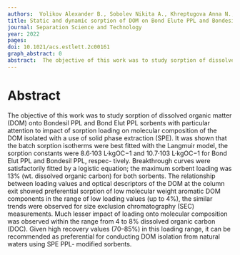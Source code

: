 ```yaml
---
authors:  Volikov Alexander B., Sobolev Nikita A., Khreptugova Anna N., Perminova Irina V.
title: Static and dynamic sorption of DOM on Bond Elute PPL and Bondesil PPL sorbents: physical-chemical characteristics
journal: Separation Science and Technology
year: 2022
pages:  
doi: 10.1021/acs.estlett.2c00161
graph_abstract: 0
abstract:  The objective of this work was to study sorption of dissolved organic matter (DOM) onto Bondesil PPL and Bond Elut PPL sorbents with particular attention to impact of sorption loading on molecular composition of the DOM isolated with a use of solid phase extraction (SPE). It was shown that the batch sorption isotherms were best fitted with the Langmuir model, the sorption constants were 8.6·103 L·kgOC−1 and 10.7·103 L·kgOC−1 for Bond Elut PPL and Bondesil PPL, respec- tively. Breakthrough curves were satisfactorily fitted by a logistic equation; the maximum sorbent loading was 13% (wt. dissolved organic carbon) for both sorbents. The relationship between loading values and optical descriptors of the DOM at the column exit showed preferential sorption of low molecular weight aromatic DOM components in the range of low loading values (up to 4%), the similar trends were observed for size exclusion chromatography (SEC) measurements. Much lesser impact of loading onto molecular composition was observed within the range from 4 to 8% dissolved organic carbon (DOC). Given high recovery values (70–85%) in this loading range, it can be recommended as preferential for conducting DOM isolation from natural waters using SPE PPL- modified sorbents.
---
```



# Abstract

The objective of this work was to study sorption of dissolved organic matter (DOM) onto Bondesil PPL and Bond Elut PPL sorbents with particular attention to impact of sorption loading on molecular composition of the DOM isolated with a use of solid phase extraction (SPE). It was shown that the batch sorption isotherms were best fitted with the Langmuir model, the sorption constants were 8.6·103 L·kgOC−1 and 10.7·103 L·kgOC−1 for Bond Elut PPL and Bondesil PPL, respec- tively. Breakthrough curves were satisfactorily fitted by a logistic equation; the maximum sorbent loading was 13% (wt. dissolved organic carbon) for both sorbents. The relationship between loading values and optical descriptors of the DOM at the column exit showed preferential sorption of low molecular weight aromatic DOM components in the range of low loading values (up to 4%), the similar trends were observed for size exclusion chromatography (SEC) measurements. Much lesser impact of loading onto molecular composition was observed within the range from 4 to 8% dissolved organic carbon (DOC). Given high recovery values (70–85%) in this loading range, it can be recommended as preferential for conducting DOM isolation from natural waters using SPE PPL- modified sorbents.